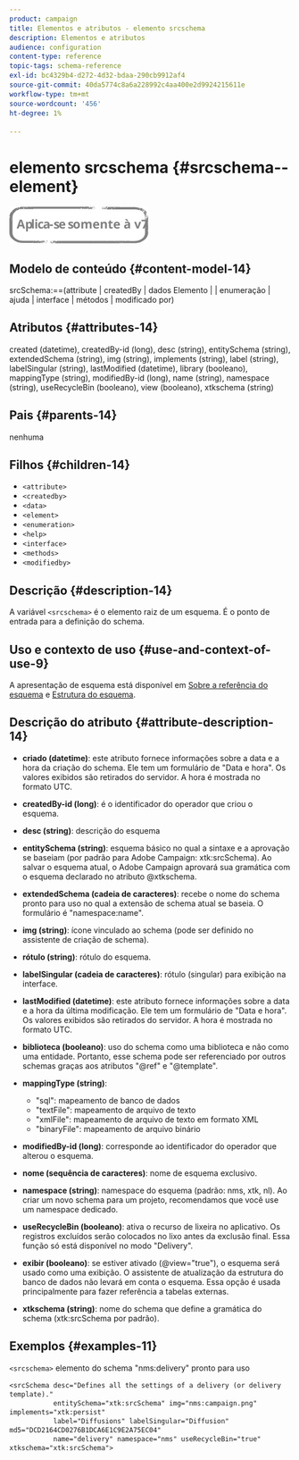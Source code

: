 ```yaml
---
product: campaign
title: Elementos e atributos - elemento srcschema
description: Elementos e atributos
audience: configuration
content-type: reference
topic-tags: schema-reference
exl-id: bc4329b4-d272-4d32-bdaa-290cb9912af4
source-git-commit: 40da5774c8a6a228992c4aa400e2d9924215611e
workflow-type: tm+mt
source-wordcount: '456'
ht-degree: 1%

---
```


# elemento srcschema {#srcschema--element}

![](../../../assets/v7-only.svg)

## Modelo de conteúdo {#content-model-14}

srcSchema:==(attribute | createdBy | dados Elemento | | enumeração | ajuda | interface | métodos | modificado por)

## Atributos {#attributes-14}

created (datetime), createdBy-id (long), desc (string), entitySchema (string), extendedSchema (string), img (string), implements (string), label (string), labelSingular (string), lastModified (datetime), library (booleano), mappingType (string), modifiedBy-id (long), name (string), namespace (string), useRecycleBin (booleano), view (booleano), xtkschema (string)

## Pais {#parents-14}

nenhuma

## Filhos {#children-14}

* `<attribute>`
* `<createdby>`
* `<data>`
* `<element>`
* `<enumeration>`
* `<help>`
* `<interface>`
* `<methods>`
* `<modifiedby>`

## Descrição {#description-14}

A variável `<srcschema>` é o elemento raiz de um esquema. É o ponto de entrada para a definição do schema.

## Uso e contexto de uso {#use-and-context-of-use-9}

A apresentação de esquema está disponível em [Sobre a referência do esquema](../../../configuration/using/about-schema-reference.md) e [Estrutura do esquema](../../../configuration/using/schema-structure.md).

## Descrição do atributo {#attribute-description-14}

* **criado (datetime)**: este atributo fornece informações sobre a data e a hora da criação do schema. Ele tem um formulário de &quot;Data e hora&quot;. Os valores exibidos são retirados do servidor. A hora é mostrada no formato UTC.
* **createdBy-id (long)**: é o identificador do operador que criou o esquema.
* **desc (string)**: descrição do esquema
* **entitySchema (string)**: esquema básico no qual a sintaxe e a aprovação se baseiam (por padrão para Adobe Campaign: xtk:srcSchema). Ao salvar o esquema atual, o Adobe Campaign aprovará sua gramática com o esquema declarado no atributo @xtkschema.
* **extendedSchema (cadeia de caracteres)**: recebe o nome do schema pronto para uso no qual a extensão de schema atual se baseia. O formulário é &quot;namespace:name&quot;.
* **img (string)**: ícone vinculado ao schema (pode ser definido no assistente de criação de schema).
* **rótulo (string)**: rótulo do esquema.
* **labelSingular (cadeia de caracteres)**: rótulo (singular) para exibição na interface.
* **lastModified (datetime)**: este atributo fornece informações sobre a data e a hora da última modificação. Ele tem um formulário de &quot;Data e hora&quot;. Os valores exibidos são retirados do servidor. A hora é mostrada no formato UTC.
* **biblioteca (booleano)**: uso do schema como uma biblioteca e não como uma entidade. Portanto, esse schema pode ser referenciado por outros schemas graças aos atributos &quot;@ref&quot; e &quot;@template&quot;.
* **mappingType (string)**:

   * &quot;sql&quot;: mapeamento de banco de dados
   * &quot;textFile&quot;: mapeamento de arquivo de texto
   * &quot;xmlFile&quot;: mapeamento de arquivo de texto em formato XML
   * &quot;binaryFile&quot;: mapeamento de arquivo binário

* **modifiedBy-id (long)**: corresponde ao identificador do operador que alterou o esquema.
* **nome (sequência de caracteres)**: nome de esquema exclusivo.
* **namespace (string)**: namespace do esquema (padrão: nms, xtk, nl). Ao criar um novo schema para um projeto, recomendamos que você use um namespace dedicado.
* **useRecycleBin (booleano)**: ativa o recurso de lixeira no aplicativo. Os registros excluídos serão colocados no lixo antes da exclusão final. Essa função só está disponível no modo &quot;Delivery&quot;.
* **exibir (booleano)**: se estiver ativado (@view=&quot;true&quot;), o esquema será usado como uma exibição. O assistente de atualização da estrutura do banco de dados não levará em conta o esquema. Essa opção é usada principalmente para fazer referência a tabelas externas.
* **xtkschema (string)**: nome do schema que define a gramática do schema (xtk:srcSchema por padrão).

## Exemplos {#examples-11}

`<srcschema>` elemento do schema &quot;nms:delivery&quot; pronto para uso

```
<srcSchema desc="Defines all the settings of a delivery (or delivery template)."  
           entitySchema="xtk:srcSchema" img="nms:campaign.png" implements="xtk:persist" 
           label="Diffusions" labelSingular="Diffusion" md5="DCD2164CD0276B1DCA6E1C9E2A75EC04"
           name="delivery" namespace="nms" useRecycleBin="true" xtkschema="xtk:srcSchema">
```
